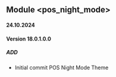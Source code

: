 ## Module <pos_night_mode>

#### 24.10.2024
#### Version 18.0.1.0.0
##### ADD
- Initial commit POS Night Mode Theme
